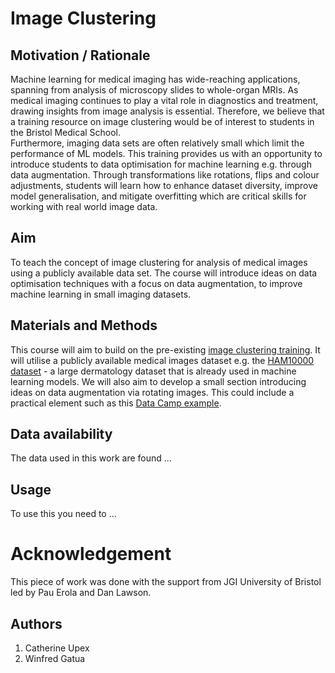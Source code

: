 # Image Clustering

## Motivation / Rationale

Machine learning for medical imaging has wide-reaching applications, spanning from analysis of microscopy slides to whole-organ MRIs. As medical imaging continues to play a vital role in diagnostics and treatment, drawing insights from image analysis is essential. Therefore, we believe that a training resource on image clustering would be of interest to students in the Bristol Medical School.  
Furthermore, imaging data sets are often relatively small which limit the performance of ML models. This training provides us with an opportunity to introduce students to data optimisation for machine learning e.g. through data augmentation. Through transformations like rotations, flips and colour adjustments, students will learn how to enhance dataset diversity, improve model generalisation, and mitigate overfitting which are critical skills for working with real world image data. 

## Aim
To teach the concept of image clustering for analysis of medical images using a publicly available data set. The course will introduce ideas on data optimisation techniques with a focus on data augmentation, to improve machine learning in small imaging datasets. 
## Materials and Methods
This course will aim to build on the pre-existing [image clustering training](https://bristol-training.github.io/applied-data-analysis-in-python/pages/appendix_clustering_images.html). It will utilise a publicly available medical images dataset e.g. the [HAM10000 dataset](https://dataverse.harvard.edu/dataset.xhtml?persistentId=doi:10.7910/DVN/DBW86T) - a large dermatology dataset that is already used in machine learning models. We will also aim to develop a small section introducing ideas on data augmentation via rotating images. This could include a practical element such as this [Data Camp example](https://www.datacamp.com/tutorial/complete-guide-data-augmentation).  


## Data availability
The data used in this work are found ...

## Usage
To use this you need to ...

# Acknowledgement
This piece of work was done with the support from JGI University of Bristol led by Pau Erola and Dan Lawson.

## Authors
1. Catherine Upex
2. Winfred Gatua

